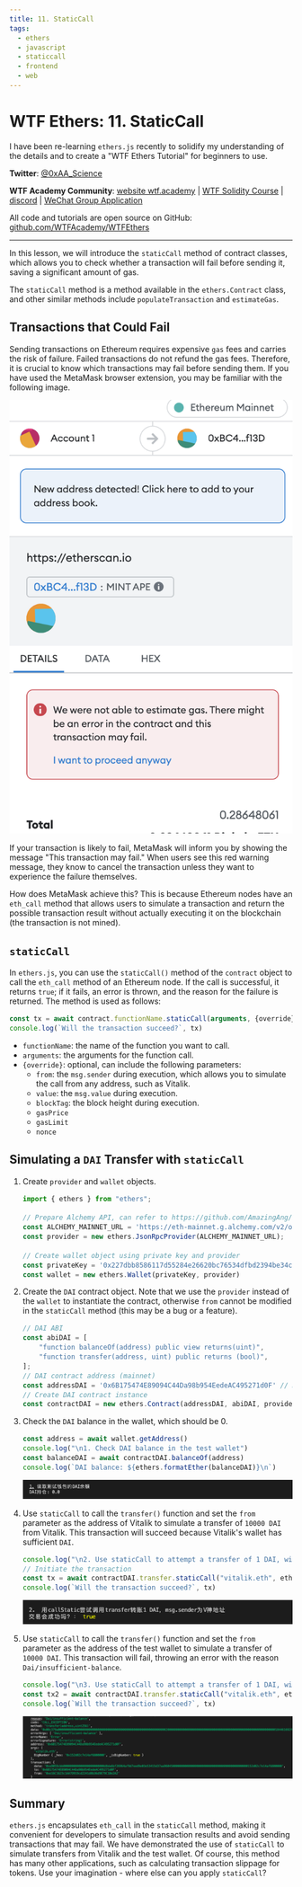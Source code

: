 ```yaml
---
title: 11. StaticCall
tags:
  - ethers
  - javascript
  - staticcall
  - frontend
  - web
---
```


# WTF Ethers: 11. StaticCall

I have been re-learning `ethers.js` recently to solidify my understanding of the details and to create a "WTF Ethers Tutorial" for beginners to use.

**Twitter**: [@0xAA_Science](https://twitter.com/0xAA_Science)

**WTF Academy Community**: [website wtf.academy](https://wtf.academy) | [WTF Solidity Course](https://github.com/AmazingAng/WTFSolidity) | [discord](https://discord.gg/5akcruXrsk) | [WeChat Group Application](https://docs.google.com/forms/d/e/1FAIpQLSe4KGT8Sh6sJ7hedQRuIYirOoZK_85miz3dw7vA1-YjodgJ-A/viewform?usp=sf_link)

All code and tutorials are open source on GitHub: [github.com/WTFAcademy/WTFEthers](https://github.com/WTFAcademy/WTFEthers)

-----

In this lesson, we will introduce the `staticCall` method of contract classes, which allows you to check whether a transaction will fail before sending it, saving a significant amount of gas.

The `staticCall` method is a method available in the `ethers.Contract` class, and other similar methods include `populateTransaction` and `estimateGas`.

## Transactions that Could Fail

Sending transactions on Ethereum requires expensive `gas` fees and carries the risk of failure. Failed transactions do not refund the gas fees. Therefore, it is crucial to know which transactions may fail before sending them. If you have used the MetaMask browser extension, you may be familiar with the following image.

![Your Transaction May Fail!](img/11-1.png)

If your transaction is likely to fail, MetaMask will inform you by showing the message "This transaction may fail." When users see this red warning message, they know to cancel the transaction unless they want to experience the failure themselves.

How does MetaMask achieve this? This is because Ethereum nodes have an `eth_call` method that allows users to simulate a transaction and return the possible transaction result without actually executing it on the blockchain (the transaction is not mined).

## `staticCall`

In `ethers.js`, you can use the `staticCall()` method of the `contract` object to call the `eth_call` method of an Ethereum node. If the call is successful, it returns `true`; if it fails, an error is thrown, and the reason for the failure is returned. The method is used as follows:

```js
const tx = await contract.functionName.staticCall(arguments, {override})
console.log(`Will the transaction succeed?`, tx)
```

- `functionName`: the name of the function you want to call.
- `arguments`: the arguments for the function call.
- `{override}`: optional, can include the following parameters:
    - `from`: the `msg.sender` during execution, which allows you to simulate the call from any address, such as Vitalik.
    - `value`: the `msg.value` during execution.
    - `blockTag`: the block height during execution.
    - `gasPrice`
    - `gasLimit`
    - `nonce`

## Simulating a `DAI` Transfer with `staticCall`

1. Create `provider` and `wallet` objects.
    ```js
    import { ethers } from "ethers";

    // Prepare Alchemy API, can refer to https://github.com/AmazingAng/WTFSolidity/blob/main/Topics/Tools/TOOL04_Alchemy/readme.md 
    const ALCHEMY_MAINNET_URL = 'https://eth-mainnet.g.alchemy.com/v2/oKmOQKbneVkxgHZfibs-iFhIlIAl6HDN';
    const provider = new ethers.JsonRpcProvider(ALCHEMY_MAINNET_URL);

    // Create wallet object using private key and provider
    const privateKey = '0x227dbb8586117d55284e26620bc76534dfbd2394be34cf4a09cb775d593b6f2b'
    const wallet = new ethers.Wallet(privateKey, provider)
    ```

2. Create the `DAI` contract object. Note that we use the `provider` instead of the `wallet` to instantiate the contract, otherwise `from` cannot be modified in the `staticCall` method (this may be a bug or a feature).

    ```js
    // DAI ABI
    const abiDAI = [
        "function balanceOf(address) public view returns(uint)",
        "function transfer(address, uint) public returns (bool)",
    ];
    // DAI contract address (mainnet)
    const addressDAI = '0x6B175474E89094C44Da98b954EedeAC495271d0F' // DAI Contract
    // Create DAI contract instance
    const contractDAI = new ethers.Contract(addressDAI, abiDAI, provider)
    ```

3. Check the `DAI` balance in the wallet, which should be 0.

    ```js
    const address = await wallet.getAddress()
    console.log("\n1. Check DAI balance in the test wallet")
    const balanceDAI = await contractDAI.balanceOf(address)
    console.log(`DAI balance: ${ethers.formatEther(balanceDAI)}\n`)
    ```
    ![Wallet DAI Balance](img/11-2.png)

4. Use `staticCall` to call the `transfer()` function and set the `from` parameter as the address of Vitalik to simulate a transfer of `10000 DAI` from Vitalik. This transaction will succeed because Vitalik's wallet has sufficient `DAI`.

    ```js
    console.log("\n2. Use staticCall to attempt a transfer of 1 DAI, with msg.sender as the address of Vitalik")
    // Initiate the transaction
    const tx = await contractDAI.transfer.staticCall("vitalik.eth", ethers.parseEther("1"), {from:  await provider.resolveName("vitalik.eth")})
    console.log(`Will the transaction succeed?`, tx)
    ```
    ![Simulating a Transfer from Vitalik](img/11-3.png)

4. Use `staticCall` to call the `transfer()` function and set the `from` parameter as the address of the test wallet to simulate a transfer of `10000 DAI`. This transaction will fail, throwing an error with the reason `Dai/insufficient-balance`.

    ```js
    console.log("\n3. Use staticCall to attempt a transfer of 1 DAI, with msg.sender as the address of the test wallet")
    const tx2 = await contractDAI.transfer.staticCall("vitalik.eth", ethers.parseEther("10000"), {from: address})
    console.log(`Will the transaction succeed?`, tx)
    ```
    ![Simulating a Transfer from the Test Wallet](img/11-4.png)

## Summary
`ethers.js` encapsulates `eth_call` in the `staticCall` method, making it convenient for developers to simulate transaction results and avoid sending transactions that may fail. We have demonstrated the use of `staticCall` to simulate transfers from Vitalik and the test wallet. Of course, this method has many other applications, such as calculating transaction slippage for tokens. Use your imagination - where else can you apply `staticCall`?
